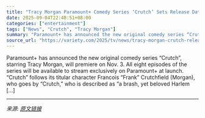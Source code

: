 ```yaml
---
title: "Tracy Morgan Paramount+ Comedy Series ‘Crutch’ Sets Release Date, ‘Neighborhood’ Crossover"
date: 2025-09-04T22:48:51+08:00
categories: ["entertainment"]
tags: ["News", "Crutch", "Tracy Morgan"]
summary: "Paramount+ has announced the new original comedy series “Crutch”, starring Tracy Morgan, will premiere on Nov. 3. All eight episodes of the series will be available to stream exclusively on Paramount+"
source_url: "https://variety.com/2025/tv/news/tracy-morgan-crutch-release-date-1236508743/"
---
```


Paramount+ has announced the new original comedy series “Crutch”, starring Tracy Morgan, will premiere on Nov. 3. All eight episodes of the series will be available to stream exclusively on Paramount+ at launch. “Crutch” follows its titular character Francois “Frank” Crutchfield (Morgan), who goes by “Crutch,” who is described as &#8220;a brash, yet beloved Harlem [&#8230;]

---

*来源: [原文链接](https://variety.com/2025/tv/news/tracy-morgan-crutch-release-date-1236508743/)*
